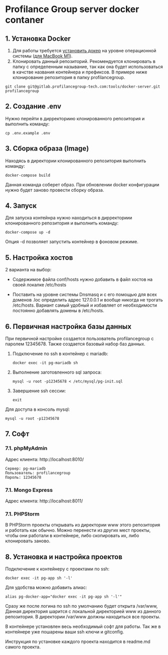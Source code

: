 # Profilance Group server docker contaner


## **1. Установка Docker**

1. Для работы требуется [установить докер](https://www.docker.com/) на уровне операционной системы ([для MacBook M1](https://docs.docker.com/docker-for-mac/apple-m1/)).
2. Клонировать данный репозиторий. Рекомендуется клонировать в папку с определенным называние, так как она будет использоваться в качстве названия контейнера и префиксов. В примере ниже клонирование репозитория в папку profilancegroup.

`git clone git@gitlab.profilancegroup-tech.com:tools/docker-server.git profilancegroup`

## **2. Создание .env**

Нужно перейти в дирректориию клонированного репозитория и выполнить команду:

`cp .env.example .env`

## **3. Сборка образа (Image)**

Находясь в директории клонированного репозитория выполнить команду:

`docker-compose build`

Данная команда соберет образ. При обновлении docker конфигурации нужно будет заново провести сборку образа.

## **4. Запуск**

Для запуска контейнра нужно находиться в дирректориии клонированного репозитория и выполнить команду:

`docker-compose up -d` 

Опция -d позволяет запустить контейнер в фоновом режиме.

## **5. Настройка хостов**

2 варианта на выбор:

- Содержимое файла conf/hosts нужно добавить в файл хостов на своей локалке /etc/hosts

- Поставить на уровне системы Dnsmasq и с его помощью для всех доменов .loc определить адрес 127.0.0.1 и вообще никогда не трогать /etc/hosts. Вариант самый удобный и избавляет от необходимости постоянно добавлять домены в /etc/hosts.

## **6. Первичная настройка базы данных**

При первичной настройке создается пользователь profilancegroup с паролем 12345678. Также создается базовый набор баз данных.

1. Подключение по ssh в контейнер с mariadb:

    `docker exec -it pg-mariadb sh`

2. Выполнение заготовленного sql запроса:

    `mysql -u root -p12345678 < /etc/mysql/pg-init.sql`

3. Завершение ssh сессии:

    `exit`

Для доступа в консоль mysql:

`mysql -u root -p12345678`

## **7. Софт**

### **7.1. phpMyAdmin**

Адрес клиента: http://localhost:8010/


```
Сервер: pg-mariadb
Пользователь: profilancegroup
Пароль: 12345678
```

### **7.1. Mongo Express**

Адрес клиента: http://localhost:8011/

### **7.1. PHPStorm**

В PHPStorm проекты открывать из директории www этого репозитория и работать как обычно. Можно перенести из других мест проекты, чтобы они работали в контейнере, либо скопировать их, либо клонировать заново.

## **8. Установка и настройка проектов**

Подключение к контейнеру с проектами по ssh:

`docker exec -it pg-app sh '-l'` 

Для удобства можно добавить алиас:

`alias pg-docker-app="docker exec -it pg-app sh '-l'"`

Сразу же после логина по ssh по умолчанию будет открыта /var/www, Данная директория шарится с локальной директорией www из данного репозитория.
В директории /var/www должны находиться все проекты.

В контейнере установлен весь необходимый софт для работы. Так же в контейнере уже пошарены ваши ssh ключи и gitconfig.

Инструкция по установке каждого проекта находится в readme.md самого проекта.